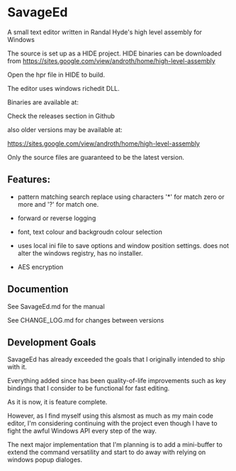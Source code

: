 # SavageEd
A small text editor written in Randal Hyde's high level assembly for Windows

The source is set up as a HIDE project. HIDE binaries can be downloaded from https://sites.google.com/view/androth/home/high-level-assembly

Open the hpr file in HIDE to build.

The editor uses windows richedit DLL.

Binaries are available at:

Check the releases section in Github

also older versions may be available at:

https://sites.google.com/view/androth/home/high-level-assembly

Only the source files are guaranteed to be the latest version.

## Features:

- pattern matching search replace using characters '*' for match zero or more and '?' for match one.

- forward or reverse logging

- font, text colour and backgroudn colour selection

- uses local ini file to save options and window position settings. does not alter the windows registry, has no installer.

- AES encryption

## Documention
See SavageEd.md for the manual

See CHANGE_LOG.md for changes between versions

## Development Goals
SavageEd has already exceeded the goals that I originally intended to ship with it.

Everything added since has been quality-of-life improvements such as key bindings
that I consider to be functional for fast editing.

As it is now, it is feature complete.


However, as I find myself using this alsmost as much as my main code editor,
I'm considering continuing with the project even though I have to fight the awful
Windows API every step of the way.

The next major implementation that I'm planning is to add a mini-buffer to extend
the command versatility and start to do away with relying on windows popup dialoges.
